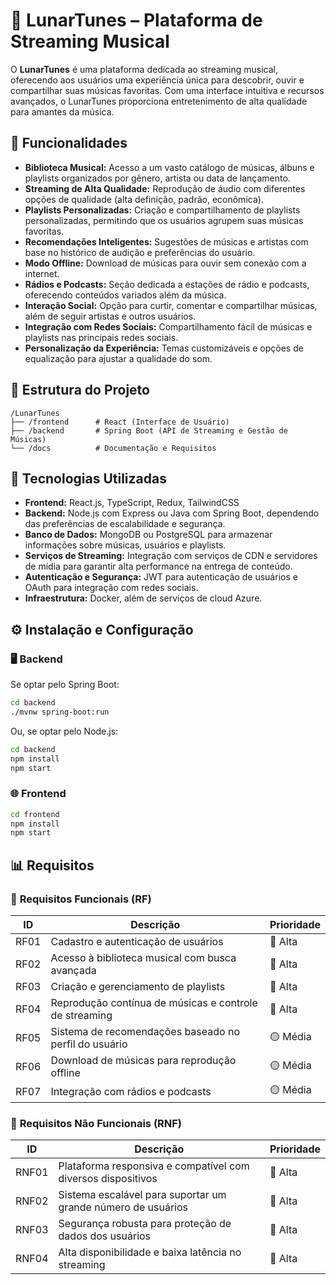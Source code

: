 # 🎵 **LunarTunes – Plataforma de Streaming Musical**

O **LunarTunes** é uma plataforma dedicada ao streaming musical, oferecendo aos usuários uma experiência única para descobrir, ouvir e compartilhar suas músicas favoritas. Com uma interface intuitiva e recursos avançados, o LunarTunes proporciona entretenimento de alta qualidade para amantes da música.

## 🚀 **Funcionalidades**

- **Biblioteca Musical:** Acesso a um vasto catálogo de músicas, álbuns e playlists organizados por gênero, artista ou data de lançamento.
- **Streaming de Alta Qualidade:** Reprodução de áudio com diferentes opções de qualidade (alta definição, padrão, econômica).
- **Playlists Personalizadas:** Criação e compartilhamento de playlists personalizadas, permitindo que os usuários agrupem suas músicas favoritas.
- **Recomendações Inteligentes:** Sugestões de músicas e artistas com base no histórico de audição e preferências do usuário.
- **Modo Offline:** Download de músicas para ouvir sem conexão com a internet.
- **Rádios e Podcasts:** Seção dedicada a estações de rádio e podcasts, oferecendo conteúdos variados além da música.
- **Interação Social:** Opção para curtir, comentar e compartilhar músicas, além de seguir artistas e outros usuários.
- **Integração com Redes Sociais:** Compartilhamento fácil de músicas e playlists nas principais redes sociais.
- **Personalização da Experiência:** Temas customizáveis e opções de equalização para ajustar a qualidade do som.

## 📁 **Estrutura do Projeto**

```
/LunarTunes
├── /frontend      # React (Interface de Usuário)
├── /backend       # Spring Boot (API de Streaming e Gestão de Músicas)
└── /docs          # Documentação e Requisitos
```

## 🔧 **Tecnologias Utilizadas**

- **Frontend:** React.js, TypeScript, Redux, TailwindCSS
- **Backend:** Node.js com Express ou Java com Spring Boot, dependendo das preferências de escalabilidade e segurança.
- **Banco de Dados:** MongoDB ou PostgreSQL para armazenar informações sobre músicas, usuários e playlists.
- **Serviços de Streaming:** Integração com serviços de CDN e servidores de mídia para garantir alta performance na entrega de conteúdo.
- **Autenticação e Segurança:** JWT para autenticação de usuários e OAuth para integração com redes sociais.
- **Infraestrutura:** Docker, além de serviços de cloud Azure.

## ⚙️ **Instalação e Configuração**

### 🖥️ **Backend**

Se optar pelo Spring Boot:

```bash
cd backend
./mvnw spring-boot:run
```

Ou, se optar pelo Node.js:

```bash
cd backend
npm install
npm start
```

### 🌐 **Frontend**

```bash
cd frontend
npm install
npm start
```

## 📊 **Requisitos**

### 🔹 **Requisitos Funcionais (RF)**

| ID   | Descrição                                                    | Prioridade |
|------|--------------------------------------------------------------|------------|
| RF01 | Cadastro e autenticação de usuários                          | 🔴 Alta    |
| RF02 | Acesso à biblioteca musical com busca avançada               | 🔴 Alta    |
| RF03 | Criação e gerenciamento de playlists                         | 🔴 Alta    |
| RF04 | Reprodução contínua de músicas e controle de streaming       | 🔴 Alta    |
| RF05 | Sistema de recomendações baseado no perfil do usuário          | 🟡 Média   |
| RF06 | Download de músicas para reprodução offline                  | 🟡 Média   |
| RF07 | Integração com rádios e podcasts                               | 🟡 Média   |

### 🔹 **Requisitos Não Funcionais (RNF)**

| ID    | Descrição                                                          | Prioridade |
|-------|--------------------------------------------------------------------|------------|
| RNF01 | Plataforma responsiva e compatível com diversos dispositivos        | 🔴 Alta    |
| RNF02 | Sistema escalável para suportar um grande número de usuários         | 🔴 Alta    |
| RNF03 | Segurança robusta para proteção de dados dos usuários                | 🔴 Alta    |
| RNF04 | Alta disponibilidade e baixa latência no streaming                   | 🔴 Alta    |


